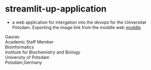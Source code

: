 # streamlit-up-application
- a web application for intergation into the devops for the Universitat Potsdam. Exporting the image link from the moddle web [moddle](https://moodle2.uni-potsdam.de/pluginfile.php/1/theme_adaptable/logo/1708349742/Unilogo_01_60.png)

Gaurav  \
Academic Staff Member \
Bioinformatics \
Institute for Biochemistry and Biology \
University of Potsdam \
Potsdam,Germany

